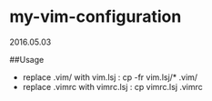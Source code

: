 # my-vim-configuration

2016.05.03

##Usage
* replace .vim/ with vim.lsj : cp -fr vim.lsj/* .vim/
* replace .vimrc with vimrc.lsj : cp vimrc.lsj .vimrc

